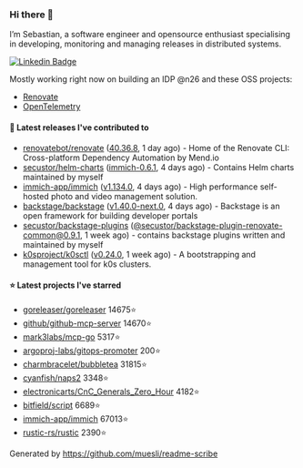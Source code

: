 ### Hi there 👋

I’m Sebastian, a software engineer and opensource enthusiast specialising in developing, monitoring and managing releases in distributed systems.    

[![Linkedin Badge](https://img.shields.io/badge/-LinkedIn-blue?style=flat&logo=Linkedin&logoColor=white&link=https://www.linkedin.com/in/sebastian-poxhofer/)](https://www.linkedin.com/in/sebastian-poxhofer/)

Mostly working right now on building an IDP @n26 and these OSS projects:
- [Renovate](https://github.com/renovatebot/renovate)
- [OpenTelemetry](https://github.com/open-telemetry)



#### 🚀 Latest releases I've contributed to

- [renovatebot/renovate](https://github.com/renovatebot/renovate) ([40.36.8](https://github.com/renovatebot/renovate/releases/tag/40.36.8), 1 day ago) - Home of the Renovate CLI: Cross-platform Dependency Automation by Mend.io
- [secustor/helm-charts](https://github.com/secustor/helm-charts) ([immich-0.6.1](https://github.com/secustor/helm-charts/releases/tag/immich-0.6.1), 4 days ago) - Contains Helm charts maintained by myself
- [immich-app/immich](https://github.com/immich-app/immich) ([v1.134.0](https://github.com/immich-app/immich/releases/tag/v1.134.0), 4 days ago) - High performance self-hosted photo and video management solution.
- [backstage/backstage](https://github.com/backstage/backstage) ([v1.40.0-next.0](https://github.com/backstage/backstage/releases/tag/v1.40.0-next.0), 4 days ago) - Backstage is an open framework for building developer portals
- [secustor/backstage-plugins](https://github.com/secustor/backstage-plugins) ([@secustor/backstage-plugin-renovate-common@0.9.1](https://github.com/secustor/backstage-plugins/releases/tag/%40secustor/backstage-plugin-renovate-common%400.9.1), 1 week ago) - contains backstage plugins written and maintained by myself
- [k0sproject/k0sctl](https://github.com/k0sproject/k0sctl) ([v0.24.0](https://github.com/k0sproject/k0sctl/releases/tag/v0.24.0), 1 week ago) - A bootstrapping and management tool for k0s clusters.

#### ⭐ Latest projects I've starred

- [goreleaser/goreleaser](https://github.com/goreleaser/goreleaser) 14675⭐
- [github/github-mcp-server](https://github.com/github/github-mcp-server) 14670⭐
- [mark3labs/mcp-go](https://github.com/mark3labs/mcp-go) 5317⭐
- [argoproj-labs/gitops-promoter](https://github.com/argoproj-labs/gitops-promoter) 200⭐
- [charmbracelet/bubbletea](https://github.com/charmbracelet/bubbletea) 31815⭐
- [cyanfish/naps2](https://github.com/cyanfish/naps2) 3348⭐
- [electronicarts/CnC_Generals_Zero_Hour](https://github.com/electronicarts/CnC_Generals_Zero_Hour) 4182⭐
- [bitfield/script](https://github.com/bitfield/script) 6689⭐
- [immich-app/immich](https://github.com/immich-app/immich) 67013⭐
- [rustic-rs/rustic](https://github.com/rustic-rs/rustic) 2390⭐



Generated by https://github.com/muesli/readme-scribe
